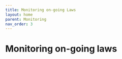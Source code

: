 ```yaml
---
title: Monitoring on-going Laws
layout: home
parent: Monitoring
nav_order: 3
---
```


# Monitoring on-going laws

